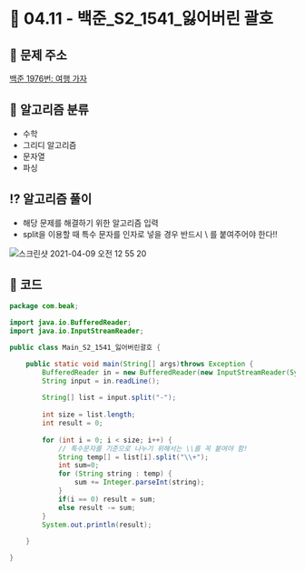 # 🌹 04.11 - 백준_S2_1541_잃어버린 괄호

## 📝 문제 주소

[백준 1976번: 여행 가자](https://www.acmicpc.net/problem/1541)

## 📝 알고리즘 분류

- 수학
- 그리디 알고리즘
- 문자열
- 파싱

## ⁉️ 알고리즘 풀이

- 해당 문제를 해결하기 위한 알고리즘 입력
- split을 이용할 때 특수 문자를 인자로 넣을 경우 반드시 \\ 를 붙여주어야 한다!!

![스크린샷 2021-04-09 오전 12 55 20](https://user-images.githubusercontent.com/48318620/114058492-734c5780-98ce-11eb-8db5-60d2652c0b51.png)

## 📜 코드

```java
package com.beak;

import java.io.BufferedReader;
import java.io.InputStreamReader;

public class Main_S2_1541_잃어버린괄호 {

	public static void main(String[] args)throws Exception {
		BufferedReader in = new BufferedReader(new InputStreamReader(System.in));
		String input = in.readLine();
		
		String[] list = input.split("-");
		
		int size = list.length;
		int result = 0;
		
		for (int i = 0; i < size; i++) {
			// 특수문자를 기준으로 나누기 위해서는 \\를 꼭 붙여야 함!
			String temp[] = list[i].split("\\+");
			int sum=0;
			for (String string : temp) {
				sum += Integer.parseInt(string);
			}
			if(i == 0) result = sum;
			else result -= sum;
		}
		System.out.println(result);
		
	}

}
```